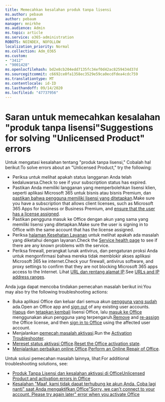 ```yaml
---
title: Memecahkan kesalahan produk tanpa lisensi
ms.author: pebaum
author: pebaum
manager: mnirkhe
ms.audience: Admin
ms.topic: article
ms.service: o365-administration
ROBOTS: NOINDEX, NOFOLLOW
localization_priority: Normal
ms.collection: Adm_O365
ms.custom:
- "3412"
- "9001428"
ms.openlocfilehash: bd2e8cb204edd7135fc34ef0d42ac8259434d37d
ms.sourcegitcommit: c6692ce0fa1358ec3529e59ca0ecdfdea4cdc759
ms.translationtype: MT
ms.contentlocale: id-ID
ms.lasthandoff: 09/14/2020
ms.locfileid: "47737956"
---
```

# <a name="suggestions-for-solving-unlicensed-product-errors"></a><span data-ttu-id="ffe43-102">Saran untuk memecahkan kesalahan "produk tanpa lisensi"</span><span class="sxs-lookup"><span data-stu-id="ffe43-102">Suggestions for solving "Unlicensed Product" errors</span></span>

<span data-ttu-id="ffe43-103">Untuk mengatasi kesalahan tentang "produk tanpa lisensi," Cobalah hal berikut:</span><span class="sxs-lookup"><span data-stu-id="ffe43-103">To solve errors about an "Unlicensed Product," try the following:</span></span>

- <span data-ttu-id="ffe43-104">Periksa untuk melihat apakah status langganan Anda telah kedaluwarsa.</span><span class="sxs-lookup"><span data-stu-id="ffe43-104">Check to see if your subscription status has expired.</span></span>
- <span data-ttu-id="ffe43-105">Pastikan Anda memiliki langganan yang memperbolehkan lisensi klien, seperti aplikasi Microsoft 365 untuk bisnis atau bisnis Premium, dan [pastikan bahwa pengguna memiliki lisensi yang ditetapkan](https://docs.microsoft.com/microsoft-365/admin/add-users/add-users).</span><span class="sxs-lookup"><span data-stu-id="ffe43-105">Make sure you have a subscription that allows client licenses, such as Microsoft 365 Apps for business or Business Premium, and [ensure that the user has a license assigned](https://docs.microsoft.com/microsoft-365/admin/add-users/add-users).</span></span> 
- <span data-ttu-id="ffe43-106">Pastikan pengguna masuk ke Office dengan akun yang sama yang memiliki lisensi yang ditetapkan.</span><span class="sxs-lookup"><span data-stu-id="ffe43-106">Make sure the user is signing in to Office with the same account that has the license assigned.</span></span>
- <span data-ttu-id="ffe43-107">Periksa [halaman Kesehatan Layanan](https://docs.microsoft.com/office365/enterprise/view-service-health) untuk melihat apakah ada masalah yang diketahui dengan layanan.</span><span class="sxs-lookup"><span data-stu-id="ffe43-107">Check the [Service health page](https://docs.microsoft.com/office365/enterprise/view-service-health) to see if there are any known problems with the service.</span></span>
- <span data-ttu-id="ffe43-108">Periksa firewall, perangkat lunak antivirus, dan pengaturan proksi Anda untuk mengonfirmasi bahwa mereka tidak memblokir akses aplikasi Microsoft 365 ke internet.</span><span class="sxs-lookup"><span data-stu-id="ffe43-108">Check your firewall, antivirus software, and proxy settings to confirm that they are not blocking Microsoft 365 apps access to the Internet.</span></span> <span data-ttu-id="ffe43-109">Lihat [URL dan rentang alamat IP](https://docs.microsoft.com/office365/enterprise/urls-and-ip-address-ranges).</span><span class="sxs-lookup"><span data-stu-id="ffe43-109">See [URLs and IP address ranges](https://docs.microsoft.com/office365/enterprise/urls-and-ip-address-ranges).</span></span>

<span data-ttu-id="ffe43-110">Anda juga dapat mencoba tindakan pemecahan masalah berikut ini:</span><span class="sxs-lookup"><span data-stu-id="ffe43-110">You may also try the following troubleshooting actions:</span></span> 

- <span data-ttu-id="ffe43-111">Buka aplikasi Office dan keluar dari semua akun [pengguna yang sudah](https://support.office.com/article/5a20dc11-47e9-4b6f-945d-478cb6d92071) ada.</span><span class="sxs-lookup"><span data-stu-id="ffe43-111">Open an Office app and [sign out](https://support.office.com/article/5a20dc11-47e9-4b6f-945d-478cb6d92071) of any existing user accounts.</span></span> <span data-ttu-id="ffe43-112">[Hapus](https://docs.microsoft.com/microsoft-365/admin/manage/remove-licenses-from-users) dan [tetapkan kembali](https://docs.microsoft.com/microsoft-365/admin/manage/assign-licenses-to-users) lisensi Office, lalu [masuk ke Office](https://support.office.com/article/628ea040-f265-49de-b986-be09c3ebf8a9) menggunakan akun pengguna yang terpengaruh.</span><span class="sxs-lookup"><span data-stu-id="ffe43-112">[Remove](https://docs.microsoft.com/microsoft-365/admin/manage/remove-licenses-from-users) and [re-assign](https://docs.microsoft.com/microsoft-365/admin/manage/assign-licenses-to-users) the Office license, and then [sign in to Office](https://support.office.com/article/628ea040-f265-49de-b986-be09c3ebf8a9) using the affected user account.</span></span>
- <span data-ttu-id="ffe43-113">Menjalankan [pemecah masalah aktivasi](https://aka.ms/SARA-OfficeActivation-Alchemy).</span><span class="sxs-lookup"><span data-stu-id="ffe43-113">Run the [Activation Troubleshooter](https://aka.ms/SARA-OfficeActivation-Alchemy).</span></span>
- <span data-ttu-id="ffe43-114">[Mereset status aktivasi Office](https://docs.microsoft.com/office365/troubleshoot/activation/reset-office-365-proplus-activation-state).</span><span class="sxs-lookup"><span data-stu-id="ffe43-114">[Reset the Office activation state](https://docs.microsoft.com/office365/troubleshoot/activation/reset-office-365-proplus-activation-state).</span></span> 
- <span data-ttu-id="ffe43-115">[Menjalankan perbaikan online Office](https://support.office.com/Article/7821d4b6-7c1d-4205-aa0e-a6b40c5bb88b).</span><span class="sxs-lookup"><span data-stu-id="ffe43-115">[Perform an Online Repair of Office](https://support.office.com/Article/7821d4b6-7c1d-4205-aa0e-a6b40c5bb88b).</span></span>

<span data-ttu-id="ffe43-116">Untuk solusi pemecahan masalah lainnya, lihat:</span><span class="sxs-lookup"><span data-stu-id="ffe43-116">For additional troubleshooting solutions, see:</span></span> 

- [<span data-ttu-id="ffe43-117">Produk Tanpa Lisensi dan kesalahan aktivasi di Office</span><span class="sxs-lookup"><span data-stu-id="ffe43-117">Unlicensed Product and activation errors in Office</span></span>](https://support.office.com/Article/0d23d3c0-c19c-4b2f-9845-5344fedc4380)
- [<span data-ttu-id="ffe43-118">Kesalahan "Maaf, kami tidak dapat terhubung ke akun Anda. Coba lagi nanti" saat Anda mengaktifkan Office</span><span class="sxs-lookup"><span data-stu-id="ffe43-118">"Sorry, we can't connect to your account. Please try again later" error when you activate Office</span></span>](https://docs.microsoft.com/office/troubleshoot/activation-installation/issue-when-activate-office-from-office-365)